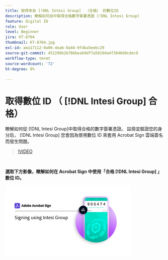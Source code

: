 ```yaml
---
title: 取得來自 [!DNL Intesi Group]  （合格） 的數位ID
description: 瞭解如何從中取得合格數字簽署憑證 [!DNL Intesi Group]
feature: Digital ID
role: User
level: Beginner
jira: KT-8704
thumbnail: KT-8704.jpg
exl-id: aea17112-0a06-4ea6-8a44-9f4ba5eebc29
source-git-commit: 452299b2b786beab9df7a5019da4f3840d9cdec9
workflow-type: tm+mt
source-wordcount: '72'
ht-degree: 0%

---
```


# 取得數位 ID （ [!DNL Intesi Group] 合格）

瞭解如何從 [!DNL Intesi Group]中取得合格的數字簽署憑證。 註冊並驗證您的身分后， [!DNL Intesi Group] 您會因為使用數位 ID 來套用 Acrobat Sign 雲端簽名而發生問題。

>[!VIDEO](https://video.tv.adobe.com/v/3449039?quality=12&learn=on&hidetitle=true&captions=chi_hant)

<br>

**選取下方影像，瞭解如何在 Acrobat Sign 中使用「合格 [!DNL Intesi Group] 」數位 ID。**

[![圖像](assets/IntesiSign_400.png)](intesi-sign.md)
